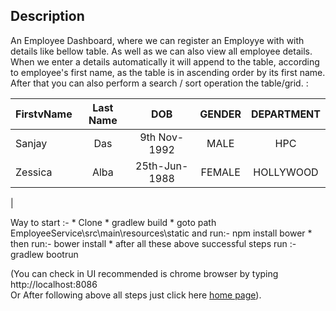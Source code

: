 
Description
----------
An Employee Dashboard, where we can register an Employye with with details like bellow table. As well as we can also view all employee
details. When we enter a details automatically it will append to the table, according to employee's first name, as the table is in
ascending order by its first name. After that you can also perform a search / sort operation the table/grid.
:

|   FirstvName  |  Last Name    |   DOB               | GENDER        |  DEPARTMENT
| ------------- |:-------------:|:-------------------:|:-------------:|:-----------------:|
| Sanjay        | Das           | 9th Nov-1992        |  MALE         |  HPC          |
| Zessica       | Alba          | 25th-Jun-1988       |  FEMALE       |  HOLLYWOOD    |
|

Way to start :-
    * Clone
    * gradlew build
    * goto path EmployeeService\src\main\resources\static and run:-  npm install bower
    * then run:-  bower install
    * after all these above successful steps run :- gradlew bootrun

(You can check in UI recommended is chrome browser by typing http://localhost:8086  
Or After following above all steps just click here [home page](http://localhost:8086)).

